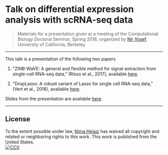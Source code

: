 # Talk on differential expression analysis with scRNA-seq data

> Materials for a presentation given at a meeting of the Computational Biology
> Doctoral Seminar, Spring 2018, organized by [Nir
> Yosef](https://www2.eecs.berkeley.edu/Faculty/Homepages/niryosef.html),
> University of California, Berkeley

---

This talk is a presentation of the following two papers

1. "ZINB-WaVE: A general and flexible method for signal extraction from
   single-cell RNA-seq data," (Risso et al., 2017), available
   [here](https://www.biorxiv.org/content/early/2017/09/26/125112).

2. "DropLasso: A robust variant of Lasso for single cell RNA-seq data," (Vert et
   al., 2018), available [here](https://arxiv.org/abs/1802.09381).

Slides from the presentation are available
[here](https://www.stat.berkeley.edu/~nhejazi/present/2018_zinbwave_droplasso.pdf).

---

## License

To the extent possible under law, [Nima Hejazi](https://nimahejazi.org)
has waived all copyright and related or neighboring rights to this work.
This work is published from the United States.
<br/>
[![CC0](http://i.creativecommons.org/p/zero/1.0/88x31.png)](http://creativecommons.org/publicdomain/zero/1.0/)


